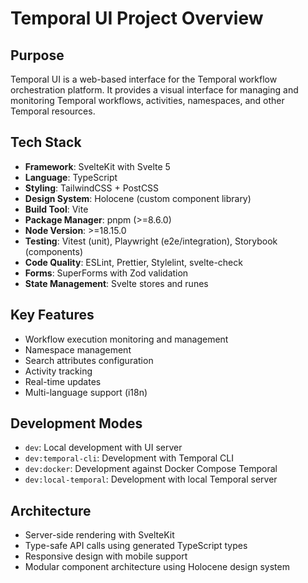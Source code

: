 # Temporal UI Project Overview

## Purpose

Temporal UI is a web-based interface for the Temporal workflow orchestration platform. It provides a visual interface for managing and monitoring Temporal workflows, activities, namespaces, and other Temporal resources.

## Tech Stack

- **Framework**: SvelteKit with Svelte 5
- **Language**: TypeScript
- **Styling**: TailwindCSS + PostCSS
- **Design System**: Holocene (custom component library)
- **Build Tool**: Vite
- **Package Manager**: pnpm (>=8.6.0)
- **Node Version**: >=18.15.0
- **Testing**: Vitest (unit), Playwright (e2e/integration), Storybook (components)
- **Code Quality**: ESLint, Prettier, Stylelint, svelte-check
- **Forms**: SuperForms with Zod validation
- **State Management**: Svelte stores and runes

## Key Features

- Workflow execution monitoring and management
- Namespace management
- Search attributes configuration
- Activity tracking
- Real-time updates
- Multi-language support (i18n)

## Development Modes

- `dev`: Local development with UI server
- `dev:temporal-cli`: Development with Temporal CLI
- `dev:docker`: Development against Docker Compose Temporal
- `dev:local-temporal`: Development with local Temporal server

## Architecture

- Server-side rendering with SvelteKit
- Type-safe API calls using generated TypeScript types
- Responsive design with mobile support
- Modular component architecture using Holocene design system
